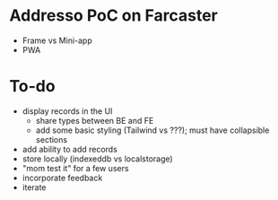 # Addresso PoC on Farcaster

- Frame vs Mini-app
- PWA

# To-do

- display records in the UI
  - share types between BE and FE
  - add some basic styling (Tailwind vs ???); must have collapsible sections
- add ability to add records
- store locally (indexeddb vs localstorage)
- "mom test it" for a few users
- incorporate feedback
- iterate

